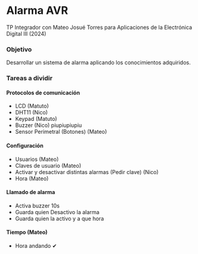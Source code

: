 # Alarma AVR
TP Integrador con Mateo Josué Torres para Aplicaciones de la Electrónica Digital lII (2024)

### Objetivo 

Desarrollar un sistema de alarma aplicando los conocimientos adquiridos.

### Tareas a dividir

#### Protocolos de comunicación
- LCD (Matuto)
- DHT11 (Nico)
- Keypad (Matuto)
- Buzzer (Nico) piupiupiupiu
- Sensor Perimetral (Botones) (Mateo)

#### Configuración
- Usuarios (Mateo)
- Claves de usuario (Mateo)
- Activar y desactivar distintas alarmas (Pedir clave) (Nico)
- Hora (Mateo)

#### Llamado de alarma
- Activa buzzer 10s
- Guarda quien Desactivo la alarma
- Guarda quien la activo y a que hora

#### Tiempo (Mateo)
- Hora andando ✔

